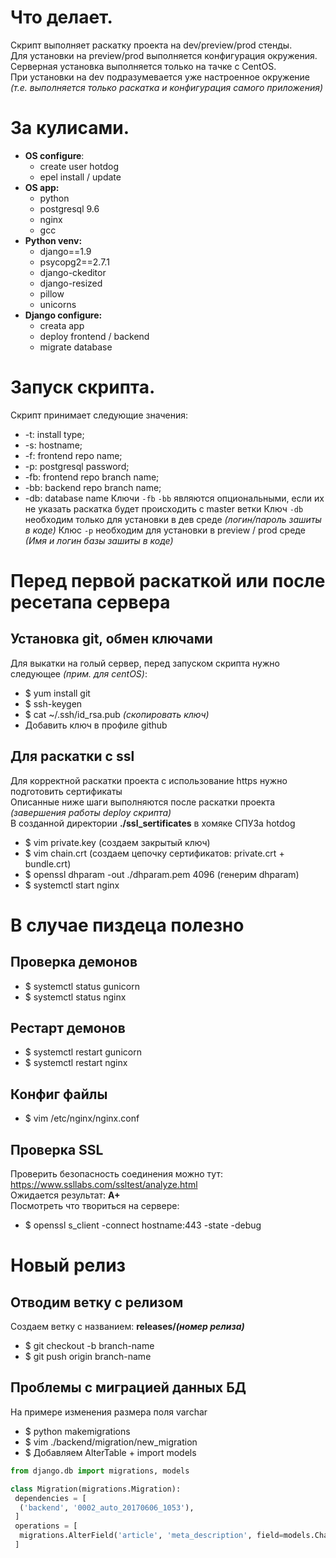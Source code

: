 # Что делает.
Скрипт выполняет раскатку проекта на dev/preview/prod стенды.
<br>
Для установки на preview/prod выполняется конфигурация окружения.
<br>
Серверная установка выполняется только на тачке с CentOS.
<br>
При установки на dev подразумевается уже настроенное окружение
<br>
_(т.е. выполняется только раскатка и конфигурация самого приложения)_
# За кулисами.
* **OS configure**:
  * create user hotdog
  * epel install / update
* **OS app:**
  * python
  * postgresql 9.6
  * nginx
  * gcc
* **Python venv:**
  * django==1.9
  * psycopg2==2.7.1
  * django-ckeditor
  * django-resized
  * pillow
  * unicorns
* **Django configure:**
  * creata app
  * deploy frontend / backend
  * migrate database
# Запуск скрипта.
Скрипт принимает следующие значения:
* -t:  install type;
* -s:  hostname;
* -f:  frontend repo name;
* -p:  postgresql password;
* -fb: frontend repo branch name;
* -bb: backend repo branch name;
* -db: database name
Ключи `-fb` `-bb` являются опциональными, если их не указать раскатка будет происходить с master ветки
Ключ `-db` необходим только для установки в дев среде _(логин/пароль зашиты в коде)_
Клюс `-p` необходим для установки в preview / prod среде _(Имя и логин базы зашиты в коде)_
# Перед первой раскаткой или после ресетапа сервера
## Установка git, обмен ключами
Для выкатки на голый сервер, перед запуском скрипта нужно следующее _(прим. для centOS)_:
* $ yum install git
* $ ssh-keygen
* $ cat ~/.ssh/id_rsa.pub _(скопировать ключ)_
* Добавить ключ в профиле github
## Для раскатки с ssl
Для корректной раскатки проекта с использование https нужно подготовить сертификаты
<br>
Описанные ниже шаги выполняются после раскатки проекта _(завершения работы deploy скрипта)_
<br>
В созданной директории **./ssl_sertificates** в хомяке СПУЗа hotdog
* $ vim private.key (создаем закрытый ключ)
* $ vim chain.crt   (создаем цепочку сертификатов: private.crt + bundle.crt)
* $ openssl dhparam -out ./dhparam.pem 4096  (генерим dhparam)
* $ systemctl start nginx
# В случае пиздеца полезно
## Проверка демонов
- $ systemctl status gunicorn
- $ systemctl status nginx
## Рестарт демонов
- $ systemctl restart gunicorn
- $ systemctl restart nginx
## Конфиг файлы
- $ vim /etc/nginx/nginx.conf
## Проверка SSL
Проверить безопасность соединения можно тут:
<br>
https://www.ssllabs.com/ssltest/analyze.html
<br>
Ожидается результат: **A+**
<br>
Посмотреть что твориться на сервере:
- $ openssl s_client -connect hostname:443 -state -debug
# Новый релиз
## Отводим ветку с релизом
Создаем ветку с названием: **releases/_(номер релиза)_**
- $ git checkout -b branch-name
- $ git push origin branch-name
## Проблемы с миграцией данных БД
На примере изменения размера поля varchar
- $ python makemigrations
- $ vim ./backend/migration/new_migration
- $ Добавляем AlterTable + import models
```python
from django.db import migrations, models

class Migration(migrations.Migration):
 dependencies = [
  ('backend', '0002_auto_20170606_1053'),
 ]
 operations = [
  migrations.AlterField('article', 'meta_description', field=models.CharField(max_length=255))
 ]
```
